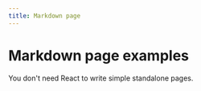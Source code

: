 ```yaml
---
title: Markdown page
---
```


# Markdown page examples

You don't need React to write simple standalone pages.
